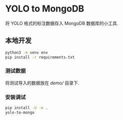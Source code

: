 # YOLO to MongoDB

将 YOLO 格式的标注数据存入 MongoDB 数据库的小工具.

## 本地开发

```bash
python3 -m venv env
pip install -r requirements.txt
```

### 测试数据

将测试导入的数据放在 *demo/* 目录下.

### 安装调试

```bash
pip install -U -e .
yolo-to-mongo
```
